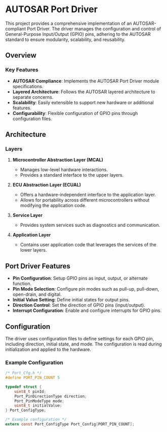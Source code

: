 # AUTOSAR Port Driver

This project provides a comprehensive implementation of an AUTOSAR-compliant Port Driver. The driver manages the configuration and control of General-Purpose Input/Output (GPIO) pins, adhering to the AUTOSAR standard to ensure modularity, scalability, and reusability.

## Overview

### Key Features
- **AUTOSAR Compliance**: Implements the AUTOSAR Port Driver module specifications.
- **Layered Architecture**: Follows the AUTOSAR layered architecture to separate concerns.
- **Scalability**: Easily extensible to support new hardware or additional features.
- **Configurability**: Flexible configuration of GPIO pins through configuration files.

## Architecture

### Layers
1. **Microcontroller Abstraction Layer (MCAL)**
   - Manages low-level hardware interactions.
   - Provides a standard interface to the upper layers.
   
2. **ECU Abstraction Layer (ECUAL)**
   - Offers a hardware-independent interface to the application layer.
   - Allows for portability across different microcontrollers without modifying the application code.
   
3. **Service Layer**
   - Provides system services such as diagnostics and communication.

4. **Application Layer**
   - Contains user application code that leverages the services of the lower layers.

## Port Driver Features

- **Pin Configuration**: Setup GPIO pins as input, output, or alternate function.
- **Pin Mode Selection**: Configure pin modes such as pull-up, pull-down, open-drain, and digital.
- **Initial Value Setting**: Define initial states for output pins.
- **Direction Control**: Set the direction of GPIO pins (input/output).
- **Interrupt Configuration**: Enable and configure interrupts for GPIO pins.

## Configuration

The driver uses configuration files to define settings for each GPIO pin, including direction, initial state, and mode. The configuration is read during initialization and applied to the hardware.

### Example Configuration
```c
/* Port_Cfg.h */
#define PORT_PIN_COUNT 5

typedef struct {
    uint8_t pinId;
    Port_PinDirectionType direction;
    Port_PinModeType mode;
    uint8_t initialValue;
} Port_ConfigType;

/* Example configuration */
extern const Port_ConfigType Port_Config[PORT_PIN_COUNT];
